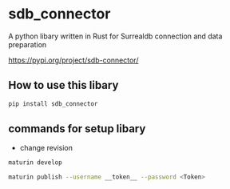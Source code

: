 # sdb_connector
A python libary written in Rust for Surrealdb connection and data preparation

https://pypi.org/project/sdb-connector/

## How to use this libary

```bash
pip install sdb_connector
```

## commands for setup libary

- change revision

```bash
maturin develop
```

```bash
maturin publish --username __token__ --password <Token>
```

